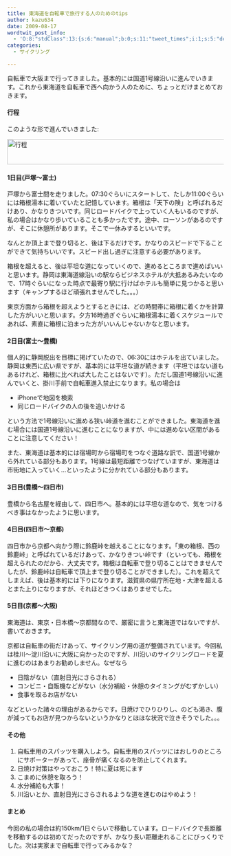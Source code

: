 ```yaml
---
title: 東海道を自転車で旅行する人のためのtips
author: kazu634
date: 2009-08-17
wordtwit_post_info:
  - 'O:8:"stdClass":13:{s:6:"manual";b:0;s:11:"tweet_times";i:1;s:5:"delay";i:0;s:7:"enabled";i:1;s:10:"separation";s:2:"60";s:7:"version";s:3:"3.7";s:14:"tweet_template";b:0;s:6:"status";i:2;s:6:"result";a:0:{}s:13:"tweet_counter";i:2;s:13:"tweet_log_ids";a:1:{i:0;i:4759;}s:9:"hash_tags";a:0:{}s:8:"accounts";a:1:{i:0;s:7:"kazu634";}}'
categories:
  - サイクリング

---
```

<div class="section">
<p>
    自転車で大阪まで行ってきました。基本的には国道1号線沿いに進んでいきます。これから東海道を自転車で西へ向かう人のために、ちょっとだけまとめておきます。
</p>
  
<h4>
    行程
</h4>
  
<p>
    このような形で進んでいきました:
</p>
  
<p>
<a href="http://www.flickr.com/photos/7190707@N05/3833264347/" onclick="__gaTracker('send', 'event', 'outbound-article', 'http://www.flickr.com/photos/7190707@N05/3833264347/', '');" title="行程 by typhoon634, on Flickr"><img width="851" alt="行程" src="http://farm3.static.flickr.com/2620/3833264347_9f061c23be_o.png" height="59" /></a>
</p>
  
<h4>
    1日目(戸塚～富士)
</h4>
  
<p>
    戸塚から富士間を走りました。07:30ぐらいにスタートして、たしか11:00ぐらいには箱根湯本に着いていたと記憶しています。箱根は「天下の険」と呼ばれるだけあり、かなりきついです。同じロードバイクで上っていく人もいるのですが、私の場合はかなり歩いていることも多かったです。途中、ローソンがあるのですが、そこに休憩所があります。そこで一休みするといいです。
</p>
  
<p>
    なんとか頂上まで登り切ると、後は下るだけです。かなりのスピードで下ることができて気持ちいいです。スピード出し過ぎに注意する必要があります。
</p>
  
<p>
    箱根を超えると、後は平坦な道になっていくので、進めるところまで進めばいいと思います。静岡は東海道線沿いの駅ならビジネスホテルが大抵あるみたいなので、17時ぐらいになった時点で最寄り駅に行けばホテルも簡単に見つかると思います（キャンプするほど頑張れませんでした。。。）
</p>
  
<p>
    東京方面から箱根を超えようとするときには、どの時間帯に箱根に着くかを計算した方がいいと思います。夕方16時過ぎぐらいに箱根湯本に着くスケジュールであれば、素直に箱根に泊まった方がいいんじゃないかなと思います。
</p>
  
<h4>
    2日目(富士～豊橋)
</h4>
  
<p>
    個人的に静岡脱出を目標に掲げていたので、06:30にはホテルを出ていました。静岡は東西に広い県ですが、基本的には平坦な道が続きます（平坦ではない道もあるけれど、箱根に比べれば大したことはないです）。ただし国道1号線沿いに進んでいくと、掛川手前で自転車進入禁止になります。私の場合は
</p>
  
<ul>
<li>
      iPhoneで地図を検索
</li>
<li>
      同じロードバイクの人の後を追いかける
</li>
</ul>
  
<p>
    という方法で1号線沿いに進める狭い峠道を進むことができました。東海道を進む場合には国道1号線沿いに進むことになりますが、中には進めない区間があることに注意してください！
</p>
  
<p>
    また、東海道は基本的には宿場町から宿場町をつなぐ道路な訳で、国道1号線から外れている部分もあります。1号線は最短距離でつなげていますが、東海道は市街地に入っていく…といったように分かれている部分もあります。
</p>
  
<h4>
    3日目(豊橋～四日市)
</h4>
  
<p>
    豊橋から名古屋を経由して、四日市へ。基本的には平坦な道なので、気をつけるべき事はなかったように思います。
</p>
  
<h4>
    4日目(四日市～京都)
</h4>
  
<p>
    四日市から京都へ向かう際に鈴鹿峠を越えることになります。「東の箱根、西の鈴鹿峠」と呼ばれているだけあって、かなりきつい峠です（といっても、箱根を超えられたのだから、大丈夫です。箱根は自転車で登り切ることはできませんでしたが、鈴鹿峠は自転車で頂上まで登り切ることができました）。これを超えてしまえば、後は基本的には下りになります。滋賀県の県庁所在地・大津を超えるとまた上りになりますが、それほどきつくはありませでした。
</p>
  
<h4>
    5日目(京都～大阪)
</h4>
  
<p>
    東海道は、東京・日本橋～京都間なので、厳密に言うと東海道ではないですが、書いておきます。
</p>
  
<p>
    京都は自転車の街だけあって、サイクリング用の道が整備されています。今回私は桂川～淀川沿いに大阪に向かったのですが、川沿いのサイクリングロードを夏に進むのはあまりお勧めしません。なぜなら
</p>
  
<ul>
<li>
      日陰がない（直射日光にさらされる）
</li>
<li>
      コンビニ・自販機などがない（水分補給・休憩のタイミングがむずかしい）
</li>
<li>
      食事を取るお店がない
</li>
</ul>
  
<p>
    などといった諸々の理由があるからです。日焼けでひりひりし、のども渇き、腹が減ってもお店が見つからないというかなりとほほな状況で泣きそうでした。。。
</p>
  
<h4>
    その他
</h4>
  
<ol>
<li>
      自転車用のスパッツを購入しよう。自転車用のスパッツにはおしりのところにサポーターがあって、座骨が痛くなるのを防止してくれます。
</li>
<li>
      日焼け対策はやっておこう！特に夏は死にます
</li>
<li>
      こまめに休憩を取ろう！
</li>
<li>
      水分補給も大事！
</li>
<li>
      川沿いとか、直射日光にさらされるような道を進むのはやめよう！
</li>
</ol>
  
<h4>
    まとめ
</h4>
  
<p>
    今回の私の場合は約150km/1日ぐらいで移動しています。ロードバイクで長距離を移動するのは初めてだったのですが、かなり長い距離走れることにびっくりでした。次は実家まで自転車で行ってみるかな？
</p>
</div>

